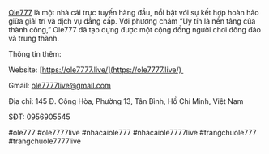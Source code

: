 [Ole777](https://ole7777.live/) là một nhà cái trực tuyến hàng đầu, nổi bật với sự kết hợp hoàn hảo giữa giải trí và dịch vụ đẳng cấp. Với phương châm “Uy tín là nền tảng của thành công,” Ole777 đã tạo dựng được một cộng đồng người chơi đông đảo và trung thành.

Thông tin thêm: 

Website: [https://ole7777.live/](https://ole7777.live/) 

Gmail: ole7777live@gmail.com

Địa chỉ: 145 Đ. Cộng Hòa, Phường 13, Tân Bình, Hồ Chí Minh, Việt Nam

SĐT: 0956905545

#ole777 #ole7777live #nhacaiole777 #nhacaiole7777live #trangchuole777 #trangchuole7777live